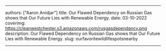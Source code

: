 ---

authors: ["Aaron Anidjar"]
title: Our Flawed Dependency on Russian Gas shows that Our Future Lies with Renewable Energy.
date: 03-10-2022
coverimg: https://cleanwestchester.s3.amazonaws.com/rusgasdependancy.png
description: Our Flawed Dependency on Russian Gas shows that Our Future Lies with Renewable Energy.
slug: ourfavoritewildlifespotsnearby

---